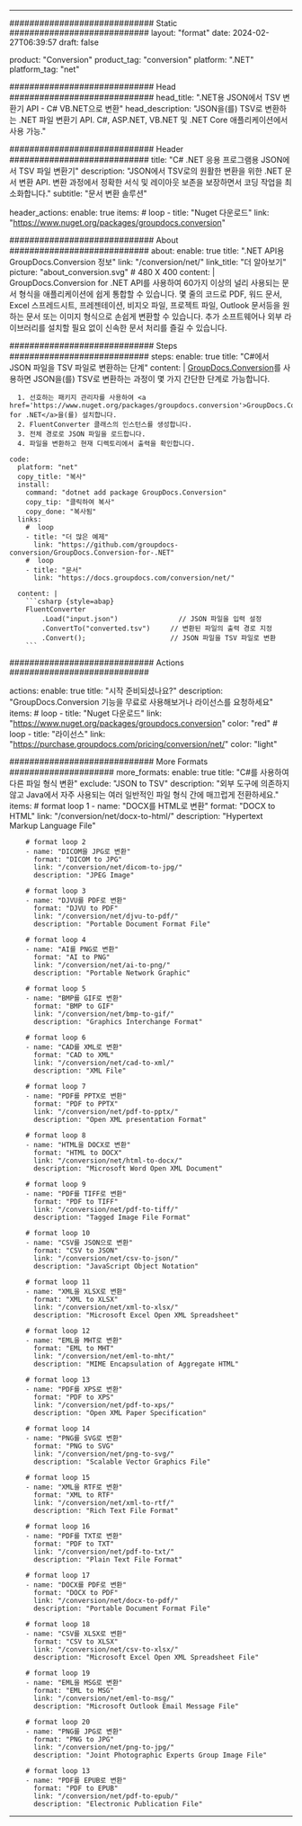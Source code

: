  
---
############################# Static ############################
layout: "format"
date: 2024-02-27T06:39:57
draft: false

product: "Conversion"
product_tag: "conversion"
platform: ".NET"
platform_tag: "net"

############################# Head #############################
head_title: ".NET용 JSON에서 TSV 변환기 API - C# VB.NET으로 변환"
head_description: "JSON을(를) TSV로 변환하는 .NET 파일 변환기 API. C#, ASP.NET, VB.NET 및 .NET Core 애플리케이션에서 사용 가능."

############################# Header ############################
title: "C# .NET 응용 프로그램용 JSON에서 TSV 파일 변환기" 
description: "JSON에서 TSV로의 원활한 변환을 위한 .NET 문서 변환 API. 변환 과정에서 정확한 서식 및 레이아웃 보존을 보장하면서 코딩 작업을 최소화합니다." 
subtitle: "문서 변환 솔루션" 

header_actions:
  enable: true
  items:
    #  loop
    - title: "Nuget 다운로드"
      link: "https://www.nuget.org/packages/groupdocs.conversion"


############################# About ############################
about:
    enable: true
    title: ".NET API용 GroupDocs.Conversion 정보"
    link: "/conversion/net/"
    link_title: "더 알아보기"
    picture: "about_conversion.svg" # 480 X 400
    content: |
      GroupDocs.Conversion for .NET API를 사용하여 60가지 이상의 널리 사용되는 문서 형식을 애플리케이션에 쉽게 통합할 수 있습니다. 몇 줄의 코드로 PDF, 워드 문서, Excel 스프레드시트, 프레젠테이션, 비지오 파일, 프로젝트 파일, Outlook 문서등을 원하는 문서 또는 이미지 형식으로 손쉽게 변환할 수 있습니다. 추가 소프트웨어나 외부 라이브러리를 설치할 필요 없이 신속한 문서 처리를 즐길 수 있습니다.


############################# Steps ############################
steps:
    enable: true
    title: "C#에서 JSON 파일을 TSV 파일로 변환하는 단계" 
    content: |
      <a href='https://products.groupdocs.com/conversion/net/'>GroupDocs.Conversion</a>를 사용하면 JSON을(를) TSV로 변환하는 과정이 몇 가지 간단한 단계로 가능합니다.
      
      1. 선호하는 패키지 관리자를 사용하여 <a href='https://www.nuget.org/packages/groupdocs.conversion'>GroupDocs.Conversion for .NET</a>을(를) 설치합니다. 
      2. FluentConverter 클래스의 인스턴스를 생성합니다.  
      3. 전체 경로로 JSON 파일을 로드합니다. 
      4. 파일을 변환하고 현재 디렉토리에서 출력을 확인합니다. 
   
    code:
      platform: "net"
      copy_title: "복사"
      install:
        command: "dotnet add package GroupDocs.Conversion"
        copy_tip: "클릭하여 복사"
        copy_done: "복사됨"
      links:
        #  loop
        - title: "더 많은 예제"
          link: "https://github.com/groupdocs-conversion/GroupDocs.Conversion-for-.NET"
        #  loop
        - title: "문서"
          link: "https://docs.groupdocs.com/conversion/net/"
          
      content: |
        ```csharp {style=abap}
        FluentConverter
            .Load("input.json")               // JSON 파일을 입력 설정
            .ConvertTo("converted.tsv")     // 변환된 파일의 출력 경로 지정
            .Convert();                     // JSON 파일을 TSV 파일로 변환        
        ```            

############################# Actions ############################

actions:
  enable: true
  title: "시작 준비되셨나요?"
  description: "GroupDocs.Conversion 기능을 무료로 사용해보거나 라이선스를 요청하세요"
  items:
    #  loop
    - title: "Nuget 다운로드"
      link: "https://www.nuget.org/packages/groupdocs.conversion"
      color: "red"
        #  loop
    - title: "라이선스"
      link: "https://purchase.groupdocs.com/pricing/conversion/net/"
      color: "light"


############################# More Formats #####################
more_formats:
    enable: true
    title: "C#를 사용하여 다른 파일 형식 변환"
    exclude: "JSON to TSV"
    description: "외부 도구에 의존하지 않고 Java에서 자주 사용되는 여러 일반적인 파일 형식 간에 매끄럽게 전환하세요."
    items: 
        # format loop 1
        - name: "DOCX를 HTML로 변환"
          format: "DOCX to HTML"
          link: "/conversion/net/docx-to-html/"
          description: "Hypertext Markup Language File" 

        # format loop 2
        - name: "DICOM을 JPG로 변환" 
          format: "DICOM to JPG"
          link: "/conversion/net/dicom-to-jpg/"
          description: "JPEG Image" 

        # format loop 3
        - name: "DJVU를 PDF로 변환"
          format: "DJVU to PDF"
          link: "/conversion/net/djvu-to-pdf/"
          description: "Portable Document Format File" 

        # format loop 4
        - name: "AI를 PNG로 변환"
          format: "AI to PNG"
          link: "/conversion/net/ai-to-png/"
          description: "Portable Network Graphic" 

        # format loop 5
        - name: "BMP를 GIF로 변환"
          format: "BMP to GIF"
          link: "/conversion/net/bmp-to-gif/"
          description: "Graphics Interchange Format"

        # format loop 6
        - name: "CAD를 XML로 변환"
          format: "CAD to XML"
          link: "/conversion/net/cad-to-xml/"
          description: "XML File"

        # format loop 7
        - name: "PDF를 PPTX로 변환"
          format: "PDF to PPTX"
          link: "/conversion/net/pdf-to-pptx/"
          description: "Open XML presentation Format"

        # format loop 8
        - name: "HTML을 DOCX로 변환"
          format: "HTML to DOCX"
          link: "/conversion/net/html-to-docx/"
          description: "Microsoft Word Open XML Document"

        # format loop 9
        - name: "PDF를 TIFF로 변환"
          format: "PDF to TIFF"
          link: "/conversion/net/pdf-to-tiff/"
          description: "Tagged Image File Format" 

        # format loop 10
        - name: "CSV를 JSON으로 변환" 
          format: "CSV to JSON"
          link: "/conversion/net/csv-to-json/"
          description: "JavaScript Object Notation" 

        # format loop 11
        - name: "XML을 XLSX로 변환" 
          format: "XML to XLSX"
          link: "/conversion/net/xml-to-xlsx/"
          description: "Microsoft Excel Open XML Spreadsheet"  
          
        # format loop 12
        - name: "EML을 MHT로 변환"
          format: "EML to MHT"
          link: "/conversion/net/eml-to-mht/"
          description: "MIME Encapsulation of Aggregate HTML"  
              
        # format loop 13
        - name: "PDF를 XPS로 변환"
          format: "PDF to XPS"
          link: "/conversion/net/pdf-to-xps/"
          description: "Open XML Paper Specification" 
          
        # format loop 14
        - name: "PNG를 SVG로 변환"
          format: "PNG to SVG"
          link: "/conversion/net/png-to-svg/"
          description: "Scalable Vector Graphics File" 
          
        # format loop 15
        - name: "XML을 RTF로 변환"
          format: "XML to RTF"
          link: "/conversion/net/xml-to-rtf/"
          description: "Rich Text File Format"
          
        # format loop 16
        - name: "PDF를 TXT로 변환"
          format: "PDF to TXT"
          link: "/conversion/net/pdf-to-txt/"
          description: "Plain Text File Format"              
        
        # format loop 17
        - name: "DOCX를 PDF로 변환"
          format: "DOCX to PDF"
          link: "/conversion/net/docx-to-pdf/"
          description: "Portable Document Format File"
 
        # format loop 18
        - name: "CSV를 XLSX로 변환"
          format: "CSV to XLSX"
          link: "/conversion/net/csv-to-xlsx/"
          description: "Microsoft Excel Open XML Spreadsheet File"
 
        # format loop 19
        - name: "EML을 MSG로 변환"
          format: "EML to MSG"
          link: "/conversion/net/eml-to-msg/"
          description: "Microsoft Outlook Email Message File"

        # format loop 20
        - name: "PNG를 JPG로 변환"
          format: "PNG to JPG"
          link: "/conversion/net/png-to-jpg/"
          description: "Joint Photographic Experts Group Image File"

        # format loop 13
        - name: "PDF를 EPUB로 변환"
          format: "PDF to EPUB"
          link: "/conversion/net/pdf-to-epub/"
          description: "Electronic Publication File"

---

